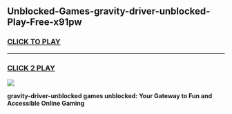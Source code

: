 
## Unblocked-Games-gravity-driver-unblocked-Play-Free-x91pw
<h3>
<a href="https://premium76.site?title=gravity-driver-unblocked&ref=18A1">CLICK TO PLAY</a></h3>
<hr>

<h3>
<a href="https://premium76.site?title=gravity-driver-unblocked&ref=18A1">CLICK 2 PLAY</a>
  
</h3>

<a href="https://premium76.site?title=gravity-driver-unblocked&ref=18A1"><img src="https://clearcache.store/games.png"></a>


**gravity-driver-unblocked games unblocked: Your Gateway to Fun and Accessible Online Gaming**
